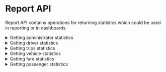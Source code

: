 # Report API
Report API contains operations for returning statistics which could be used in reporting or in dashboards.


<details><summary>Getting administrator statistics</summary>

## Getting administrator statistics:

### EXPECTED CLIENT
`Web Portal`

### ENDPOINT
`[website base address]/api/report/adminstats.php`

### REQUEST DETAILS

#### Request Method:
`GET`

#### Request Parameter:
|Name|Description|
|--|--|
|datestart|Optional. Date coverage start|
|dateend|Optional. Date coverage end|

### RESPONSE DETAILS

#### Response Status Codes:
|Status|Description|
|--|--|
|200|Success|
|401|Unauthorized|
|405|Method Not Allowed|
|500|Internal Server Error|

#### Response Body:

|Member|Data Type|Comment|
|--|--|--|
|totaladmin|numeric|Total number of Administrators|
|totalactive|numeric|Total number of Administrators with Active status|


### SAMPLES

#### Sample Request:
~~~~
GET [website base address]/api/report/adminstats.php?datestart=2018-03-01&dateend=2018-03-31 HTTP/1.1 
~~~~

#### Sample Response:
~~~~
Access-Control-Allow-Methods: GET
Access-Control-Allow-Orgin: *
Connection: close
Content-Type: application/json; charset=UTF-8
Date: Sun, 01 Apr 2018 12:16:34 +0000
Status: 200

{
    "totaladmin": 4,
    "totalactive": 4
}
~~~~


</details>


<details><summary>Getting driver statistics</summary>

## Getting driver statistics:

### EXPECTED CLIENT
`Web Portal`

### ENDPOINT
`[website base address]/api/report/driverstats.php`

### REQUEST DETAILS

#### Request Method:
`GET`

### RESPONSE DETAILS

#### Response Status Codes:
|Status|Description|
|--|--|
|200|Success|
|401|Unauthorized|
|405|Method Not Allowed|
|500|Internal Server Error|

#### Response Body:

|Member|Data Type|Comment|
|--|--|--|
|totaldriver|numeric|Total number of Drivers|
|totalactive|numeric|Total number of Drivers with Active status|
|totalblocked|numeric|Total number of Drivers with Blocked status|


### SAMPLES

#### Sample Request:
~~~~
GET [website base address]/api/report/driverstats.php?datestart=2018-03-01&dateend=2018-03-31 HTTP/1.1 
~~~~

#### Sample Response:
~~~~
Access-Control-Allow-Methods: GET
Access-Control-Allow-Orgin: *
Connection: close
Content-Type: application/json; charset=UTF-8
Date: Sun, 01 Apr 2018 12:16:34 +0000
Status: 200

{
    "totaldriver": 36,
    "totalactive": 36,
    "totalblocked": 0
}
~~~~


</details>


<details><summary>Getting trips statistics</summary>

## Getting trips statistics:

### EXPECTED CLIENT
`Web Portal`

### ENDPOINT
`[website base address]/api/report/tripstats.php`

### REQUEST DETAILS

#### Request Method:
`GET`

#### Request Parameter:
|Name|Description|
|--|--|
|datestart|Optional. Date coverage start|
|dateend|Optional. Date coverage end|

### RESPONSE DETAILS

#### Response Status Codes:
|Status|Description|
|--|--|
|200|Success|
|401|Unauthorized|
|405|Method Not Allowed|
|500|Internal Server Error|

#### Response Body:

|Member|Data Type|Comment|
|--|--|--|
|total|numeric|Total trips|
|totalrequested|numeric|Total requested trips|
|totalassigned|numeric|Total trips assigned to a vehicle|
|totalrejected|numeric|Total rejected trips|
|totalongoing|numeric|Total trips which are currently ongoing|
|totalcompleted|numeric|Total completed trips|
|totalcancelled|numeric|Total cancelled trips|

### SAMPLES

#### Sample Request:
~~~~
GET [website base address]/api/report/tripstats.php?datestart=2018-03-01&dateend=2018-03-31 HTTP/1.1 
~~~~

#### Sample Response:
~~~~
Access-Control-Allow-Methods: GET
Access-Control-Allow-Orgin: *
Connection: close
Content-Type: application/json; charset=UTF-8
Date: Sun, 01 Apr 2018 12:16:34 +0000
Status: 200

{
    "total": 3,
    "totalrequested": 2,
    "totalassigned": 0,
    "totalrejected": 0,
    "totalongoing": 0,
    "totalcompleted": 1,
    "totalcancelled": 0
}
~~~~


</details>


<details><summary>Getting vehicle statistics</summary>

## Getting vehicle statistics:

### EXPECTED CLIENT
`Web Portal`

### ENDPOINT
`[website base address]/api/report/vehiclestats.php`

### REQUEST DETAILS

#### Request Method:
`GET`

### RESPONSE DETAILS

#### Response Status Codes:
|Status|Description|
|--|--|
|200|Success|
|401|Unauthorized|
|405|Method Not Allowed|
|500|Internal Server Error|

#### Response Body:

|Member|Data Type|Comment|
|--|--|--|
|total|numeric|Total vehicles|
|totalonduty|numeric|Total vehicles which are on duty at the moment|
|totalavailable|numeric|Total available vehicles at the moment|
|totalontrip|numeric|Total vehicles which are on trip at the moment|

### SAMPLES

#### Sample Request:
~~~~
GET [website base address]/api/report/vehiclestats.php HTTP/1.1 
~~~~

#### Sample Response:
~~~~
Access-Control-Allow-Methods: GET
Access-Control-Allow-Orgin: *
Connection: close
Content-Type: application/json; charset=UTF-8
Date: Wed, 04 Apr 2018 12:12:19 +0000
Status: 200

{
    "total": 15,
    "totalonduty": 10,
    "totalavailable": 4,
    "totalontrip": 6
}
~~~~


</details>


<details><summary>Getting fare statistics</summary>

## Getting fare statistics:

### EXPECTED CLIENT
`Web Portal`

### ENDPOINT
`[website base address]/api/report/farestats.php`

### REQUEST DETAILS

#### Request Method:
`GET`

### RESPONSE DETAILS

#### Response Status Codes:
|Status|Description|
|--|--|
|200|Success|
|401|Unauthorized|
|405|Method Not Allowed|
|500|Internal Server Error|

#### Response Body:

|Member|Data Type|Comment|
|--|--|--|
|total|numeric|Total fare matrices configured|
|avgbasefare|numeric|Average base fare|
|lowestbasefare|numeric|Lowest configured base fare|
|hightestbasefare|numeric|Highest configured base fare|
|avgfareperkm|numeric|Average fare per km confiured|
|lowestfareperkm|numeric|Lowest fare per km confiured|
|hightestfareperkm|numeric|Highest fare per km confiured|
|avgfareperminute|numeric|Average fare per minute confiured|
|lowestfareperminute|numeric|Lowest fare per minute confiured|
|hightestfareperminute|numeric|Highest fare per minute confiured|

### SAMPLES

#### Sample Request:
~~~~
GET [website base address]/api/report/farestats.php HTTP/1.1 
~~~~

#### Sample Response:
~~~~
Access-Control-Allow-Methods: GET
Access-Control-Allow-Orgin: *
Connection: close
Content-Type: application/json; charset=UTF-8
Date: Wed, 04 Apr 2018 12:15:51 +0000
Status: 200

{
    "totalmatrices": 5,
    "avgbasefare": 242,
    "lowestbasefare": 130,
    "hightestbasefare": 350,
    "avgfareperkm": 13,
    "lowestfareperkm": 9,
    "hightestfareperkm": 20,
    "avgfareperminute": 6,
    "lowestfareperminute": 5,
    "hightestfareperminute": 10
}
~~~~


</details>


<details><summary>Getting passenger statistics</summary>

## Getting passenger statistics:

### EXPECTED CLIENT
`Web Portal`

### ENDPOINT
`[website base address]/api/report/passengerstats.php`

### REQUEST DETAILS

#### Request Method:
`GET`

### RESPONSE DETAILS

#### Response Status Codes:
|Status|Description|
|--|--|
|200|Success|
|401|Unauthorized|
|405|Method Not Allowed|
|500|Internal Server Error|

#### Response Body:

|Member|Data Type|Comment|
|--|--|--|
|total|numeric|Total passenger|
|totalactive|numeric|Total active passengers|
|totalblocked|numeric|Total blocked passengers|

### SAMPLES

#### Sample Request:
~~~~
GET [website base address]/api/report/passengerstats.php HTTP/1.1 
~~~~

#### Sample Response:
~~~~
Access-Control-Allow-Methods: GET
Access-Control-Allow-Orgin: *
Connection: close
Content-Type: application/json; charset=UTF-8
Date: Wed, 04 Apr 2018 12:42:17 +0000
Status: 200

{
    "total": 25,
    "totalactive": 24,
    "totalblocked": 0
}
~~~~


</details>

